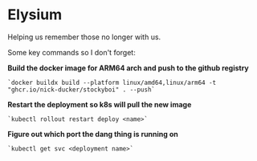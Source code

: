# Elysium

Helping us remember those no longer with us.

Some key commands so I don't forget:

**Build the docker image for ARM64 arch and push to the github registry**
    
    `docker buildx build --platform linux/amd64,linux/arm64 -t "ghcr.io/nick-ducker/stockyboi" . --push`

**Restart the deployment so k8s will pull the new image**

    `kubectl rollout restart deploy <name>`

**Figure out which port the dang thing is running on**

    `kubectl get svc <deployment name>`